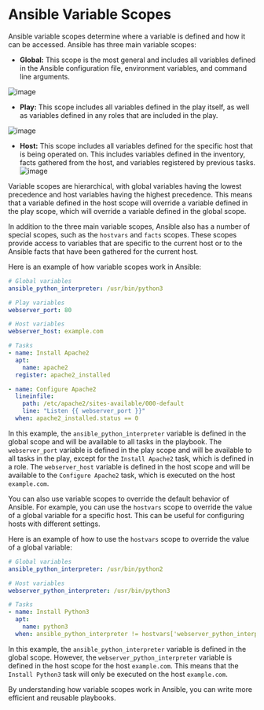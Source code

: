 # Ansible Variable Scopes
Ansible variable scopes determine where a variable is defined and how it can be accessed. Ansible has three main variable scopes:

* **Global:** This scope is the most general and includes all variables defined in the Ansible configuration file, environment variables, and command line arguments.

 ![image](https://github.com/nirajp82/Ansible/assets/61636643/9564ec1a-7574-476f-b6a9-a480a1569212)
  
* **Play:** This scope includes all variables defined in the play itself, as well as variables defined in any roles that are included in the play.

![image](https://github.com/nirajp82/Ansible/assets/61636643/6bbfa28b-5dab-4178-9669-ab4d22532b37)

* **Host:** This scope includes all variables defined for the specific host that is being operated on. This includes variables defined in the inventory, facts gathered from the host, and variables registered by previous tasks.
![image](https://github.com/nirajp82/Ansible/assets/61636643/1cad725c-b464-4dee-9f55-26caed46b9b3)

Variable scopes are hierarchical, with global variables having the lowest precedence and host variables having the highest precedence. This means that a variable defined in the host scope will override a variable defined in the play scope, which will override a variable defined in the global scope.

In addition to the three main variable scopes, Ansible also has a number of special scopes, such as the `hostvars` and `facts` scopes. These scopes provide access to variables that are specific to the current host or to the Ansible facts that have been gathered for the current host.

Here is an example of how variable scopes work in Ansible:

```yaml
# Global variables
ansible_python_interpreter: /usr/bin/python3

# Play variables
webserver_port: 80

# Host variables
webserver_host: example.com

# Tasks
- name: Install Apache2
  apt:
    name: apache2
  register: apache2_installed

- name: Configure Apache2
  lineinfile:
    path: /etc/apache2/sites-available/000-default
    line: "Listen {{ webserver_port }}"
  when: apache2_installed.status == 0
```

In this example, the `ansible_python_interpreter` variable is defined in the global scope and will be available to all tasks in the playbook. The `webserver_port` variable is defined in the play scope and will be available to all tasks in the play, except for the `Install Apache2` task, which is defined in a role. The `webserver_host` variable is defined in the host scope and will be available to the `Configure Apache2` task, which is executed on the host `example.com`.

You can also use variable scopes to override the default behavior of Ansible. For example, you can use the `hostvars` scope to override the value of a global variable for a specific host. This can be useful for configuring hosts with different settings.

Here is an example of how to use the `hostvars` scope to override the value of a global variable:

```yaml
# Global variables
ansible_python_interpreter: /usr/bin/python2

# Host variables
webserver_python_interpreter: /usr/bin/python3

# Tasks
- name: Install Python3
  apt:
    name: python3
  when: ansible_python_interpreter != hostvars['webserver_python_interpreter']
```

In this example, the `ansible_python_interpreter` variable is defined in the global scope. However, the `webserver_python_interpreter` variable is defined in the host scope for the host `example.com`. This means that the `Install Python3` task will only be executed on the host `example.com`.

By understanding how variable scopes work in Ansible, you can write more efficient and reusable playbooks.
